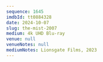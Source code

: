 ```yaml
---
sequence: 1645
imdbId: tt0884328
date: 2024-10-07
slug: the-mist-2007
medium: 4k UHD Blu-ray
venue: null
venueNotes: null
mediumNotes: Lionsgate Films, 2023
---
```


